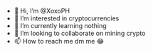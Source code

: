 - 👋 Hi, I’m @XoxoPH
- 👀 I’m interested in cryptocurrencies
- 🌱 I’m currently learning nothing
- 💞️ I’m looking to collaborate on mining crypto
- 📫 How to reach me dm me 😂

<!---
XoxoPH/XoxoPH is a ✨ special ✨ repository because its `README.md` (this file) appears on your GitHub profile.
You can click the Preview link to take a look at your changes.
--->
